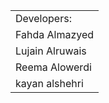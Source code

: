 <table>
  
  <tr>
    <td>Developers:</td>   </tr>
    <tr> <td>Fahda Almazyed    </td> </tr>
 <tr> <td> Lujain Alruwais  </td> </tr>
 <tr>  <td> Reema Alowerdi   </td></tr>
 <tr>   <td> kayan alshehri   </td> </tr>

    
  </tr>
 
  
  
</table>
